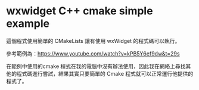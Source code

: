 # wxwidget C++ cmake simple example

這個程式使用簡單的 CMakeLists 讓有使用 wxWidget 的程式碼可以執行。

參考範例為：https://www.youtube.com/watch?v=kPB5Y6ef9dw&t=29s

在範例中使用的cmake 程式在我的電腦中沒有辦法使用，因此我在網絡上尋找其他的程式碼進行嘗試，結果其實只要簡單的 Cmake 程式就可以正常運行他提供的程式了。

